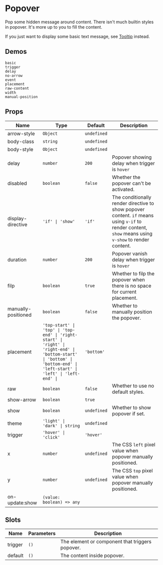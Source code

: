 # Popover

Pop some hidden message around content. There isn't much builtin styles in popover. It's more up to you to fill the content.

If you just want to display some basic text message, see [Tooltip](n-tooltip) instead.

## Demos

```demo
basic
trigger
delay
no-arrow
event
placement
raw-content
width
manual-position
```

## Props
|Name|Type|Default|Description|
|-|-|-|-|
|arrow-style|`Object`|`undefined`||
|body-class|`string`|`undefined`||
|body-style|`Object`|`undefined`||
|delay|`number`|`200`|Popover showing delay when trigger is `hover`|
|disabled|`boolean`|`false`|Whether the popover can't be activated.|
|display-directive|`'if' \| 'show'`|`'if'`|The conditionally render directive to show popover content. `if` means using `v-if` to render content, `show` means using `v-show` to render content.|
|duration|`number`|`200`|Popover vanish delay when trigger is `hover`|
|filp|`boolean`|`true`|Whether to filp the popover when there is no space for current placement.|
|manually-positioned|`boolean`|`false`|Whether to manually position the popover.|
|placement|`'top-start' \| 'top' \| 'top-end' \| 'right-start' \| 'right' \| 'right-end' \| 'bottom-start' \| 'bottom' \| 'bottom-end' \| 'left-start' \| 'left' \| 'left-end' \| `|`'bottom'`||
|raw|`boolean`|`false`|Whether to use no default styles.|
|show-arrow|`boolean`|`true`||
|show|`boolean`|`undefined`|Whether to show popover if set.|
|theme|`'light' \| 'dark' \| string`|`undefined`||
|trigger|`'hover' \| 'click'`|`'hover'`||
|x|`number`|`undefined`|The CSS `left` pixel value when popover manually positioned.|
|y|`number`|`undefined`|The CSS `top` pixel value when popover manually positioned.|
|on-update:show|`(value: boolean) => any`|||

## Slots
|Name|Parameters|Description|
|-|-|-|
|trigger|`()`|The element or component that triggers popover.|
|default|`()`|The content inside popover.|

